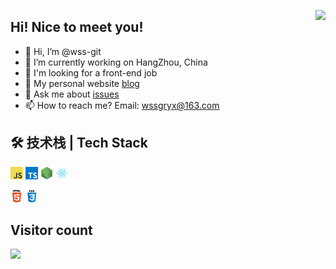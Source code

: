 <a href="[https://blog.shoushuai.top](https://blog.shoushuai.top/)" target="_blank"><img align="right" src="https://github-readme-stats.vercel.app/api?username=wss-git&show_icons=true&include_all_commits=true&theme=vue-dark" /></a>

## Hi! Nice to meet you!

<!-- 个人简介 -->
- 👋 Hi, I’m @wss-git
- 🔭 I’m currently working on HangZhou, China
- 🤔 I'm looking for a front-end job
- 📝 My personal website [blog](https://blog.shoushuai.top)
- 💬 Ask me about [issues](https://github.com/wss-git/wss-git/issues)
- 📫 How to reach me? Email: wssgryx@163.com


## 🛠 技术栈 | Tech Stack
<code><img height="20" alt="javascript" src="https://raw.githubusercontent.com/github/explore/80688e429a7d4ef2fca1e82350fe8e3517d3494d/topics/javascript/javascript.png"></code>
<code><img height="20" alt="typescript" src="https://raw.githubusercontent.com/github/explore/80688e429a7d4ef2fca1e82350fe8e3517d3494d/topics/typescript/typescript.png"></code>
<code><img height="20" alt="nodejs" src="https://raw.githubusercontent.com/github/explore/80688e429a7d4ef2fca1e82350fe8e3517d3494d/topics/nodejs/nodejs.png"></code>
<code><img height="20" alt="react" src="https://raw.githubusercontent.com/github/explore/80688e429a7d4ef2fca1e82350fe8e3517d3494d/topics/react/react.png"></code>
<!-- <code><img height="20" alt="vue" src="https://raw.githubusercontent.com/github/explore/80688e429a7d4ef2fca1e82350fe8e3517d3494d/topics/vue/vue.png"></code> -->
<code><img height="20" alt="html" src="https://raw.githubusercontent.com/github/explore/80688e429a7d4ef2fca1e82350fe8e3517d3494d/topics/html/html.png"></code>
<code><img height="20" alt="css" src="https://raw.githubusercontent.com/github/explore/80688e429a7d4ef2fca1e82350fe8e3517d3494d/topics/css/css.png"></code>

## Visitor count
<img src="https://profile-counter.glitch.me/wss-git/count.svg" />

